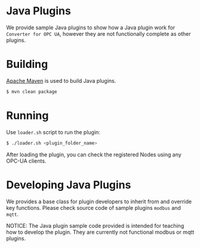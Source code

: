 # Java Plugins

We provide sample Java plugins to show how a Java plugin work for
`Converter for OPC UA`, however they are not functionally complete as other
plugins.

# Building

[Apache Maven](http://maven.apache.org/) is used to build Java plugins.

```bash
$ mvn clean package
```

# Running

Use `loader.sh` script to run the plugin:

```bash
$ ./loader.sh <plugin_folder_name>
```

After loading the plugin, you can check the registered Nodes using any OPC-UA clients.

# Developing Java Plugins

We provides a base class for plugin developers to inherit from and override
key functions. Please check source code of sample plugins `modbus` and `mqtt`.

NOTICE: The Java plugin sample code provided is intended for teaching
how to develop the plugin. They are currently not functional modbus or mqtt plugins.